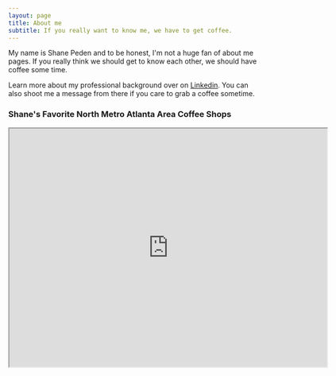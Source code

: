 ```yaml
---
layout: page
title: About me
subtitle: If you really want to know me, we have to get coffee.
---
```


My name is Shane Peden and to be honest, I'm not a huge fan of about me pages. If you really think we should get to know each other, we should have coffee some time.

Learn more about my professional background over on [Linkedin](https://www.linkedin.com/in/speden/). You can also shoot me a message from there if you care to grab a coffee sometime.

### Shane's Favorite North Metro Atlanta Area Coffee Shops

<iframe src="https://www.google.com/maps/d/u/0/embed?mid=1UOxSTnHDPwGA3wVE34Q-N0LzfhWsOE9d" width="640" height="480"></iframe>
